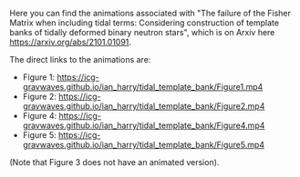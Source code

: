 Here you can find the animations associated with "The failure of the Fisher Matrix when including tidal terms: Considering construction of template banks of tidally deformed binary neutron stars", which is on Arxiv here https://arxiv.org/abs/2101.01091.

The direct links to the animations are:

* Figure 1: https://icg-gravwaves.github.io/ian_harry/tidal_template_bank/Figure1.mp4
* Figure 2: https://icg-gravwaves.github.io/ian_harry/tidal_template_bank/Figure2.mp4
* Figure 4: https://icg-gravwaves.github.io/ian_harry/tidal_template_bank/Figure4.mp4
* Figure 5: https://icg-gravwaves.github.io/ian_harry/tidal_template_bank/Figure5.mp4

(Note that Figure 3 does not have an animated version).
